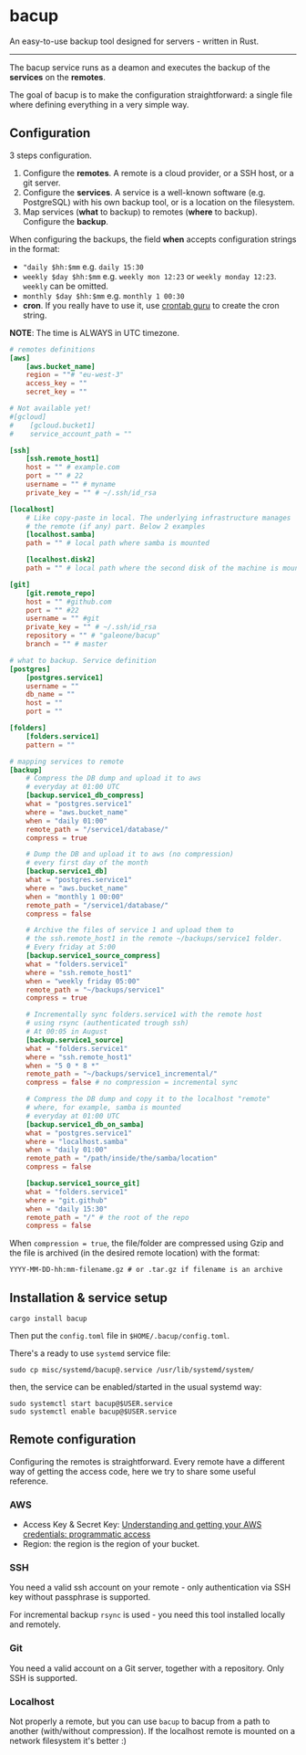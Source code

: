 # bacup

An easy-to-use backup tool designed for servers - written in Rust.

---

The bacup service runs as a deamon and executes the backup of the **services** on the **remotes**.

The goal of bacup is to make the configuration straightforward: a single file where defining everything in a very simple way.

## Configuration

3 steps configuration.

1. Configure the **remotes**. A remote is a cloud provider, or a SSH host, or a git server.
2. Configure the **services**. A service is a well-known software (e.g. PostgreSQL) with his own backup tool, or is a location on the filesystem.
3. Map services (**what** to backup) to remotes (**where** to backup). Configure the **backup**.

When configuring the backups, the field **when** accepts configuration strings in the format:

- `"daily $hh:$mm` e.g. `daily 15:30`
- `weekly $day $hh:$mm` e.g. `weekly mon 12:23` or `weekly monday 12:23`. `weekly` can be omitted.
- `monthly $day $hh:$mm` e.g. `monthly 1 00:30`
- **cron**. If you really have to use it, use [crontab guru](https://crontab.guru/) to create the cron string.

**NOTE**: The time is ALWAYS in UTC timezone.

```toml
# remotes definitions
[aws]
    [aws.bucket_name]
    region = ""# "eu-west-3"
    access_key = ""
    secret_key = ""

# Not available yet!
#[gcloud]
#    [gcloud.bucket1]
#    service_account_path = ""

[ssh]
    [ssh.remote_host1]
    host = "" # example.com
    port = "" # 22
    username = "" # myname
    private_key = "" # ~/.ssh/id_rsa

[localhost]
    # Like copy-paste in local. The underlying infrastructure manages
    # the remote (if any) part. Below 2 examples
    [localhost.samba]
    path = "" # local path where samba is mounted

    [localhost.disk2]
    path = "" # local path where the second disk of the machine is mounted

[git]
    [git.remote_repo]
    host = "" #github.com
    port = "" #22
    username = "" #git
    private_key = "" # ~/.ssh/id_rsa
    repository = "" # "galeone/bacup"
    branch = "" # master

# what to backup. Service definition
[postgres]
    [postgres.service1]
    username = ""
    db_name = ""
    host = ""
    port = ""

[folders]
    [folders.service1]
    pattern = ""

# mapping services to remote
[backup]
    # Compress the DB dump and upload it to aws
    # everyday at 01:00 UTC
    [backup.service1_db_compress]
    what = "postgres.service1"
    where = "aws.bucket_name"
    when = "daily 01:00"
    remote_path = "/service1/database/"
    compress = true

    # Dump the DB and upload it to aws (no compression)
    # every first day of the month
    [backup.service1_db]
    what = "postgres.service1"
    where = "aws.bucket_name"
    when = "monthly 1 00:00"
    remote_path = "/service1/database/"
    compress = false

    # Archive the files of service 1 and upload them to
    # the ssh.remote_host1 in the remote ~/backups/service1 folder.
    # Every friday at 5:00
    [backup.service1_source_compress]
    what = "folders.service1"
    where = "ssh.remote_host1"
    when = "weekly friday 05:00"
    remote_path = "~/backups/service1"
    compress = true

    # Incrementally sync folders.service1 with the remote host
    # using rsync (authenticated trough ssh)
    # At 00:05 in August
    [backup.service1_source]
    what = "folders.service1"
    where = "ssh.remote_host1"
    when = "5 0 * 8 *"
    remote_path = "~/backups/service1_incremental/"
    compress = false # no compression = incremental sync

    # Compress the DB dump and copy it to the localhost "remote"
    # where, for example, samba is mounted
    # everyday at 01:00 UTC
    [backup.service1_db_on_samba]
    what = "postgres.service1"
    where = "localhost.samba"
    when = "daily 01:00"
    remote_path = "/path/inside/the/samba/location"
    compress = false

    [backup.service1_source_git]
    what = "folders.service1"
    where = "git.github"
    when = "daily 15:30"
    remote_path = "/" # the root of the repo
    compress = false
```

When `compression = true`, the file/folder are compressed using Gzip and the file is archived (in the desired remote location) with the format:

```
YYYY-MM-DD-hh:mm-filename.gz # or .tar.gz if filename is an archive
```

## Installation & service setup

```
cargo install bacup
```

Then put the `config.toml` file in `$HOME/.bacup/config.toml`.

There's a ready to use `systemd` service file:

```
sudo cp misc/systemd/bacup@.service /usr/lib/systemd/system/
```

then, the service can be enabled/started in the usual systemd way:

```
sudo systemctl start bacup@$USER.service
sudo systemctl enable bacup@$USER.service
```

## Remote configuration

Configuring the remotes is straightforward. Every remote have a different way of getting the access code, here we try to share some useful reference.

### AWS

- Access Key & Secret Key: [Understanding and getting your AWS credentials: programmatic access](https://docs.aws.amazon.com/general/latest/gr/aws-sec-cred-types.html#access-keys-and-secret-access-keys)
- Region: the region is the region of your bucket.

### SSH

You need a valid ssh account on your remote - only authentication via SSH key without passphrase is supported.

For incremental backup `rsync` is used - you need this tool installed locally and remotely.

### Git

You need a valid account on a Git server, together with a repository. Only SSH is supported.

### Localhost

Not properly a remote, but you can use `bacup` to bacup from a path to another (with/without compression). If the localhost remote is mounted on a network filesystem it's better :)
